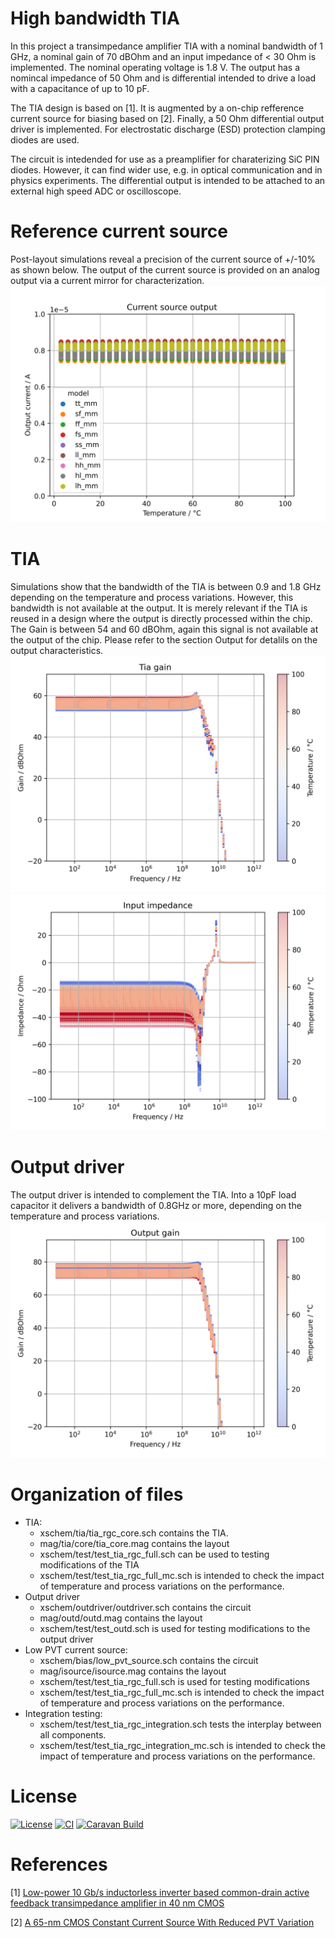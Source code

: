 # High bandwidth TIA
In this project a transimpedance amplifier TIA with a nominal bandwidth of 1 GHz, a nominal gain of 70 dBOhm and an input impedance of < 30 Ohm is implemented. The nominal operating voltage is 1.8 V. The output has a nomincal impedance of 50 Ohm and is differential intended to drive a load with a capacitance of up to 10 pF.

The TIA design is based on [1]. It is augmented by a on-chip refference current source for biasing based on [2]. Finally, a 50 Ohm differential output driver is implemented. For electrostatic discharge (ESD) protection clamping diodes are used.

The circuit is intedended for use as a preamplifier for charaterizing SiC PIN diodes. However, it can find wider use, e.g. in optical communication and in physics experiments. The differential output is intended to be attached to an external high speed ADC or oscilloscope. 

# Reference current source
Post-layout simulations reveal a precision of the current source of +/-10% as shown below. The output of the current source is provided on an analog output via a current mirror for characterization.
![Current Reference Post Layout Simulations](docs/source/op_iref.png)
# TIA
Simulations show that the bandwidth of the TIA is between 0.9 and 1.8 GHz depending on the temperature and process variations. However, this bandwidth is not available at the output. It is merely relevant if the TIA is reused in a design where the output is directly processed within the chip. The Gain is between 54 and 60 dBOhm, again this signal is not available at the output of the chip. Please refer to the section Output for detalils on the output characteristics.
![TIA gain](docs/source/tia_gain.png)
![TIA gain](docs/source/input_impedance.png)

# Output driver
The output driver is intended to complement the TIA. Into a 10pF load capacitor it delivers a bandwidth of 0.8GHz or more, depending on the temperature and process variations.
![TIA gain](docs/source/output_gain.png)
# Organization of files
- TIA: 
    - xschem/tia/tia_rgc_core.sch contains the TIA.
    - mag/tia/core/tia_core.mag contains the layout
    - xschem/test/test_tia_rgc_full.sch can be used to testing modifications of the TIA
    - xschem/test/test_tia_rgc_full_mc.sch is intended to check the impact of temperature and process variations on the performance.
- Output driver
    - xschem/outdriver/outdriver.sch contains the circuit
    - mag/outd/outd.mag contains the layout
    - xschem/test/test_outd.sch is used for testing modifications to the output driver
- Low PVT current source:
    - xschem/bias/low_pvt_source.sch contains the circuit
    - mag/isource/isource.mag contains the layout
    - xschem/test/test_tia_rgc_full.sch is used for testing modifications 
    - xschem/test/test_tia_rgc_full_mc.sch is intended to check the impact of temperature and process variations on the performance.
- Integration testing:
    - xschem/test/test_tia_rgc_integration.sch tests the interplay between all components.
    - xschem/test/test_tia_rgc_integration_mc.sch is intended to check the impact of temperature and process variations on the performance.

# License
[![License](https://img.shields.io/badge/License-Apache%202.0-blue.svg)](https://opensource.org/licenses/Apache-2.0) [![CI](https://github.com/efabless/caravel_user_project_analog/actions/workflows/user_project_ci.yml/badge.svg)](https://github.com/efabless/caravel_user_project_analog/actions/workflows/user_project_ci.yml) [![Caravan Build](https://github.com/efabless/caravel_user_project_analog/actions/workflows/caravan_build.yml/badge.svg)](https://github.com/efabless/caravel_user_project_analog/actions/workflows/caravan_build.yml)

# References
[1] [Low-power 10 Gb/s inductorless inverter based common-drain active feedback transimpedance amplifier in 40 nm CMOS](https://link.springer.com/article/10.1007/s10470-013-0117-8)

[2] [A 65-nm CMOS Constant Current Source With Reduced PVT Variation](https://ieeexplore.ieee.org/document/7792720)
